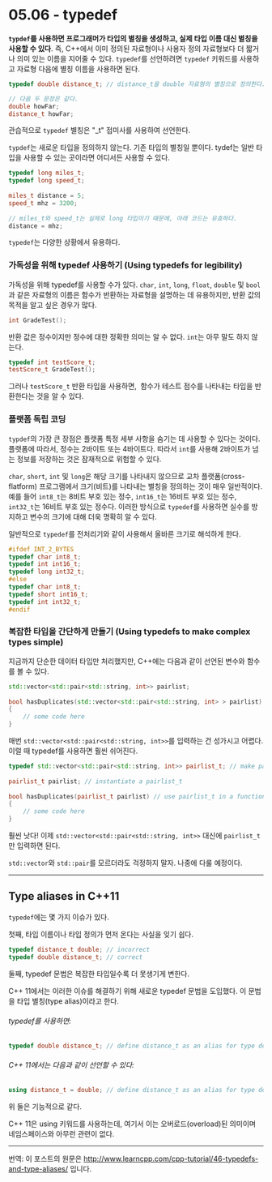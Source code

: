 # 05.06 - typedef

**`typdef`를 사용하면 프로그래머가 타입의 별칭을 생성하고, 실제 타입 이름 대신 별칭을 사용할 수 있다**. 즉, C++에서 이미 정의된 자료형이나 사용자 정의 자료형보다 더 짧거나 의미 있는 이름을 지어줄 수 있다. `typedef`를 선언하려면 `typedef` 키워드를 사용하고 자료형 다음에 별칭 이름을 사용하면 된다.

```cpp
typedef double distance_t; // distance_t을 double 자료형의 별칭으로 정의한다.

// 다음 두 문장은 같다.
double howFar;
distance_t howFar;
```

관습적으로 `typedef` 별칭은 "_t" 접미사를 사용하여 선언한다. 

`typdef`는 새로운 타입을 정의하지 않는다. 기존 타입의 별칭일 뿐이다. tydef는 일반 타입을 사용할 수 있는 곳이라면 어디서든 사용할 수 있다.

```cpp
typedef long miles_t;
typedef long speed_t;
 
miles_t distance = 5;
speed_t mhz = 3200;
 
// miles_t와 speed_t는 실제로 long 타입이기 때문에, 아래 코드는 유효하다.
distance = mhz;
```

`typedef`는 다양한 상황에서 유용하다.

### 가독성을 위해 typedef 사용하기 (Using typedefs for legibility)

가독성을 위해 typedef를 사용할 수가 있다. `char`, `int`, `long`, `float`, `double` 및 `bool`과 같은 자료형의 이름은 함수가 반환하는 자료형을 설명하는 데 유용하지만, 반환 값의 목적을 알고 싶은 경우가 많다.

```cpp
int GradeTest();
```

반환 값은 정수이지만 정수에 대한 정확한 의미는 알 수 없다. `int`는 아무 말도 하지 않는다.

```cpp
typedef int testScore_t;
testScore_t GradeTest();
```

그러나 `testScore_t` 반환 타입을 사용하면,  함수가 테스트 점수를 나타내는 타입을 반환한다는 것을 알 수 있다.

### 플랫폼 독립 코딩

`typdef`의 가장 큰 장점은 플랫폼 특정 세부 사항을 숨기는 데 사용할 수 있다는 것이다. 플랫폼에 따라서, 정수는 2바이트 또는 4바이트다. 따라서  `int`를 사용해 2바이트가 넘는 정보를 저장하는 것은 잠재적으로 위험할 수 있다.

`char`, `short`, `int` 및 `long`은 해당 크기를 나타내지 않으므로 교차 플랫폼(cross-flatform) 프로그램에서 크기(비트)를 나타내는 별칭을 정의하는 것이 매우 일반적이다. 예를 들어 `int8_t`는 8비트 부호 있는 정수, `int16_t`는 16비트 부호 있는 정수, `int32_t`는 16비트 부호 있는 정수다. 이러한 방식으로 `typedef`를 사용하면 실수를 방지하고 변수의 크기에 대해 더욱 명확히 알 수 있다.

일반적으로 `typedef`를 전처리기와 같이 사용해서 올바른 크기로 해석하게 한다.

```cpp
#ifdef INT_2_BYTES
typedef char int8_t;
typedef int int16_t;
typedef long int32_t;
#else
typedef char int8_t;
typedef short int16_t;
typedef int int32_t;
#endif
```

### 복잡한 타입을 간단하게 만들기 (Using typedefs to make complex types simple)

지금까지 단순한 데이터 타입만 처리했지만, C++에는 다음과 같이 선언된 변수와 함수를 볼 수 있다.

```cpp
std::vector<std::pair<std::string, int>> pairlist;
 
bool hasDuplicates(std::vector<std::pair<std::string, int> > pairlist)
{
    // some code here
}
```

매번 `std::vector<std::pair<std::string, int>>`를 입력하는 건 성가시고 어렵다. 이럴 때 typedef를 사용하면 훨씬 쉬어진다.

```cpp
typedef std::vector<std::pair<std::string, int>> pairlist_t; // make pairlist_t an alias for this crazy type
 
pairlist_t pairlist; // instantiate a pairlist_t
 
bool hasDuplicates(pairlist_t pairlist) // use pairlist_t in a function parameter
{
    // some code here
}
```

훨씬 낫다! 이제 `std::vector<std::pair<std::string, int>>` 대신에 `pairlist_t`만 입력하면 된다.

`std::vector`와 `std::pair`를 모르더라도 걱정하지 말자. 나중에 다룰 예정이다.

---

## Type aliases in C++11

`typedef`에는 몇 가지 이슈가 있다. 

첫째, 타입 이름이나 타입 정의가 먼저 온다는 사실을 잊기 쉽다.

```cpp
typedef distance_t double; // incorrect
typedef double distance_t; // correct
```

둘째, typedef 문법은 복잡한 타입일수록 더 못생기게 변한다.

C++ 11에서는 이러한 이슈를 해결하기 위해 새로운 typedef 문법을 도입했다. 이 문법을 타입 별칭(type alias)이라고 한다.

###### typedef를 사용하면:

```cpp
typedef double distance_t; // define distance_t as an alias for type double
```

###### C++ 11에서는 다음과 같이 선언할 수 있다:

```cpp
using distance_t = double; // define distance_t as an alias for type double
```

위 둘은 기능적으로 같다.

C++ 11은 using 키워드를 사용하는데, 여기서 이는 오버로드(overload)된 의미이며 네임스페이스와 아무런 관련이 없다.

---

번역: 이 포스트의 원문은 http://www.learncpp.com/cpp-tutorial/46-typedefs-and-type-aliases/ 입니다.